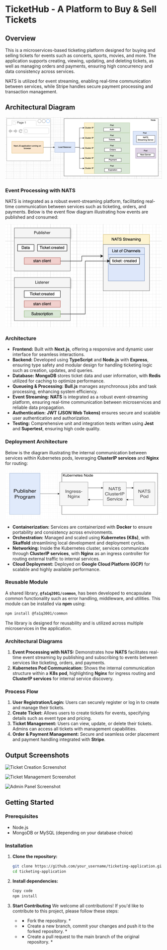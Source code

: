 # TicketHub - A Platform to Buy & Sell Tickets

## Overview

This is a microservices-based ticketing platform designed for buying and selling tickets for events such as concerts, sports, movies, and more. The application supports creating, viewing, updating, and deleting tickets, as well as managing orders and payments, ensuring high concurrency and data consistency across services.

NATS is utilized for event streaming, enabling real-time communication between services, while Stripe handles secure payment processing and transaction management.


## Architectural Diagram

![Architectural Diagram](Architecture%20Diagram.png)

### **Event Processing with NATS**

NATS is integrated as a robust event-streaming platform, facilitating real-time communication between services such as ticketing, orders, and payments. Below is the event flow diagram illustrating how events are published and consumed:

![NATS Event Flow Diagram](NATS%20Event%20Flow%20Diagram.png)

### Architecture

- **Frontend:** Built with **Next.js**, offering a responsive and dynamic user interface for seamless interactions.
- **Backend:** Developed using **TypeScript** and **Node.js** with **Express**, ensuring type safety and modular design for handling ticketing logic such as creation, updates, and queries.
- **Database:** **MongoDB** stores ticket data and user information, with **Redis** utilized for caching to optimize performance.
- **Queueing & Processing:** **Bull.js** manages asynchronous jobs and task processing, enhancing system efficiency.
- **Event Streaming:** **NATS** is integrated as a robust event-streaming platform, ensuring real-time communication between microservices and reliable data propagation.
- **Authentication:** **JWT (JSON Web Tokens)** ensures secure and scalable user authentication and authorization.
- **Testing:** Comprehensive unit and integration tests written using **Jest** and **Supertest**, ensuring high code quality.

### **Deployment Architecture**

Below is the diagram illustrating the internal communication between services within Kubernetes pods, leveraging **ClusterIP services** and **Nginx** for routing:

![Communication inside a k8s pod](Communication%20inside%20a%20k8s%20pod.png)

- **Containerization:** Services are containerized with **Docker** to ensure portability and consistency across environments.
- **Orchestration:** Managed and scaled using **Kubernetes (K8s)**, with **Skaffold** streamlining local development and deployment cycles.
- **Networking:** Inside the Kubernetes cluster, services communicate through **ClusterIP services**, with **Nginx** as an ingress controller for routing external traffic to internal services.
- **Cloud Deployment:** Deployed on **Google Cloud Platform (GCP)** for scalable and highly available performance.

### **Reusable Module**

A shared library, **`@fa1q2001/common`**, has been developed to encapsulate common functionality such as error handling, middleware, and utilities. This module can be installed via **npm** using:  
```bash
npm install @fa1q2001/common
```
The library is designed for reusability and is utilized across multiple microservices in the application.

### **Architectural Diagrams**

1. **Event Processing with NATS:** Demonstrates how **NATS** facilitates real-time event streaming by publishing and subscribing to events between services like ticketing, orders, and payments.
2. **Kubernetes Pod Communication:** Shows the internal communication structure within a **K8s pod**, highlighting **Nginx** for ingress routing and **ClusterIP services** for internal service discovery.

### **Process Flow**

1. **User Registration/Login:** Users can securely register or log in to create and manage their tickets.
2. **Create Ticket:** Allows users to create tickets for events, specifying details such as event type and pricing.
3. **Ticket Management:** Users can view, update, or delete their tickets. Admins can access all tickets with management capabilities.
4. **Order & Payment Management:** Secure and seamless order placement and payment handling integrated with **Stripe**.


## Output Screenshots

![Ticket Creation Screenshot](path_to_ticket_creation_screenshot.png)

![Ticket Management Screenshot](path_to_ticket_management_screenshot.png)

![Admin Panel Screenshot](path_to_admin_panel_screenshot.png)

## Getting Started

### Prerequisites

- Node.js
- MongoDB or MySQL (depending on your database choice)

### Installation

1. **Clone the repository:**

   ```bash
   git clone https://github.com/your_username/ticketing-application.git
   cd ticketing-application
   ```
2. **Install dependencies:**

    ```bash
    Copy code
    npm install
    ```

3. **Start Contributing**
We welcome all contributions! If you'd like to contribute to this project, please follow these steps:

    * - Fork the repository. *

    * - Create a new branch, commit your changes and push it to the forked repository. *

    * - Create a pull request to the main branch of the original repository. *